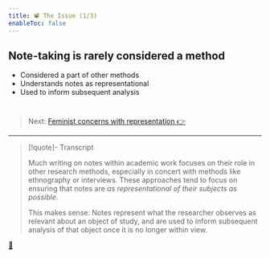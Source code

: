 ```yaml
---
title: 📽️ The Issue (1/3)
enableToc: false
---
```


## Note-taking is rarely considered a method

* Considered a part of other methods
* Understands notes as representational
* Used to inform subsequent analysis

# 

 > 
 > Next: [Feminist concerns with representation 👉](!4%20Feminist%20concerns%20with%20representation.md)

---

 > 
 > \[!quote\]- Transcript
 > 
 > Much writing on notes within academic work focuses on their role in other research methods, especially in concert with methods like ethnography or interviews. These approaches tend to focus on ensuring that notes are *as representational of their subjects as possible*.
 > 
 > This makes sense: Notes represent what the researcher observes as relevant about an object of study, and are used to inform subsequent analysis of that object once it is no longer within view.

[📖](@3%20Notes%20as%20representations%20of%20knowledge.md)
